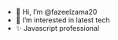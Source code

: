 - 👋 Hi, I’m @fazeelzama20
- 👀 I’m interested in latest tech
- ✨ Javascript professional

<!---
fazeelzama20/fazeelzama20 is a ✨ special ✨ repository because its `README.md` (this file) appears on your GitHub profile.
You can click the Preview link to take a look at your changes.
--->

